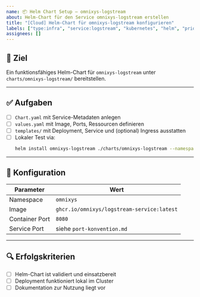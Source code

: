 ```yaml
---
name: 📦 Helm Chart Setup – omnixys-logstream
about: Helm-Chart für den Service omnixys-logstream erstellen
title: "[Cloud] Helm-Chart für omnixys-logstream konfigurieren"
labels: ["type:infra", "service:logstream", "kubernetes", "helm", "priority:high"]
assignees: []
---
```


## 🎯 Ziel

Ein funktionsfähiges Helm-Chart für `omnixys-logstream` unter `charts/omnixys-logstream/` bereitstellen.

---

## ✅ Aufgaben

- [ ] `Chart.yaml` mit Service-Metadaten anlegen
- [ ] `values.yaml` mit Image, Ports, Ressourcen definieren
- [ ] `templates/` mit Deployment, Service und (optional) Ingress ausstatten
- [ ] Lokaler Test via:
  ```bash
  helm install omnixys-logstream ./charts/omnixys-logstream --namespace omnixys
  ```

---

## 🔧 Konfiguration

| Parameter       | Wert                                            |
|----------------|--------------------------------------------------|
| Namespace       | `omnixys`                                       |
| Image           | `ghcr.io/omnixys/logstream-service:latest`     |
| Container Port  | `8080`                                          |
| Service Port    | siehe `port-konvention.md`                      |

---

## 🔍 Erfolgskriterien

- [ ] Helm-Chart ist validiert und einsatzbereit
- [ ] Deployment funktioniert lokal im Cluster
- [ ] Dokumentation zur Nutzung liegt vor
